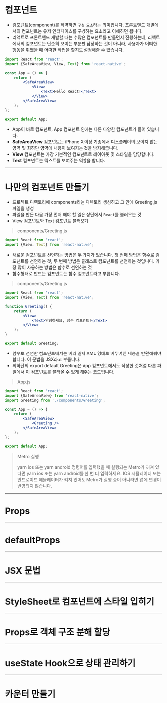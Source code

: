 # 컴포넌트 
- 컴포넌트(component)를 직역하면 <code>구성 요소</code>라는 의미입니다. 프론트엔드 개발에서의 컴포넌트는 유저 인터페이스를 구성하는 요소라고 이해하면 됩니다. 
- 리액트로 프론트앤드 개발할 때는 수많은 컴포넌트를 만들면서 진행하는데, 리액트에서의 컴포넌트는 단순히 보이는 부분만 담당하는 것이 아니라, 사용자가 어떠한 행동을 취했을 때 어떠한 작업을 할지도 설정해줄 수 있습니다. 


```jsx
import React from 'react';
import {SafeAreaView, View, Text} from 'react-native';

const App = () => {
    return (
        <SafeAreaView>
            <View>
                <Text>Hello React!</Text>
            </View>
        </SafeAreaView>
    );
};

export default App;
```

- App이 바로 컴포넌트, App 컴포넌트 안에는 다른 다양한 컴포넌트가 들어 있습니다.
- **SafeAreaView** 컴포넌트는 iPhone X 이상 기종에서 디스플레이의 보이지 않는 영역 및 최하단 영역에 내용이 보여지는 것을 방지해줍니다.
- **View** 컴포넌트는 가장 기본적인 컴포넌트로 레이아웃 및 스타일을 담당합니다.
- **Text** 컴포넌트는 텍스트를 보여주는 역할을 합니다.

---
# 나만의 컴포넌트 만들기 

- 프로젝트 디렉토리에 components라는 디렉토리 생성하고 그 안에 Greeting.js 파일을 생성
- 파일을 만든 다음 가장 먼저 해야 할 일은 상단에서 <code>React</code>를 불러오는 것
- View 컴포넌트와 Text 컴포넌트 불러오기

> components/Greeting.js

```jsx
import React from 'react';
import {View. Text} from 'react-native';
```

- 새로운 컴포넌트를 선언하는 방법은 두 가지가 있습니다. 첫 번째 방법은 함수로 컴포넌트를 선언하는 것, 두 번째 방법은 클래스로 컴포넌트를 선언하는 것입니다. 가장 많이 사용하는 방법은 함수로 선언하는 것
- 함수형태로 만드는 컴포넌트는 함수 컴포넌트라고 부릅니다.

> components/Greeting.js

```jsx
import React from 'react';
import {View, Text} from 'react-native';

function Greeting() {
    return (
        <View>
            <Text>안녕하세요, 함수 컴포넌트!</Text>
        </View>
    );   
}

export default Greeting;
```

- 함수로 선언한 컴포넌트에서는 이와 같이 XML 형태로 이루어진 내용을 반환해줘야 합니다. 이 문법을 JSX라고 부릅니다.
- 최하단의 export default Greeting은 App 컴포넌트에서도 작성한 것처럼 다른 파일에서 이 컴포넌트를 불러올 수 있게 해주는 코드입니다.

> App.js

```jsx 
import React from 'react';
import {SafeAreaView} from 'react-native';
import Greeting from './components/Greeting';

const App = () => {
    return (
        <SafeAreaView>
            <Greeting />
        </SafeAreaView>
    );
};

export default App;
```

> Metro 실행
> 
> yarn ios 또는 yarn android 명령어를 입력했을 때 실행되는 Metro가 꺼져 있다면 yarn ios 또는 yarn android를 한 번 더 입력하세요. IOS 시뮬레이터 또는 안드로이드 에뮬레이터가 켜져 있어도 Metro가 실행 중이 아니라면 앱에 변경이 반영되지 않습니다.

---
# Props

---
# defaultProps 

---
# JSX 문법 

---
# StyleSheet로 컴포넌트에 스타일 입히기 

---
# Props로 객체 구조 분해 할당 

---
# useState Hook으로 상태 관리하기

---
# 카운터 만들기 